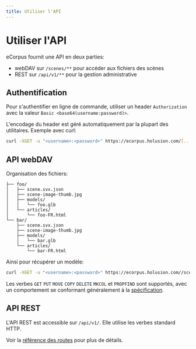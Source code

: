 ```yaml
---
title: Utiliser l'API
---
```


# Utiliser l'API

eCorpus fournit une API en deux parties:

 - webDAV sur `/scenes/**` pour accéder aux fichiers des scènes
 - REST sur `/api/v1/**` pour la gestion administrative

## Authentification

Pour s'authentifier en ligne de commande, utiliser un header `Authorization` avec la valeur `Basic <base64(username:password)>`.

L'encodage du header est géré automatiquement par la plupart des utilitaires. Exemple avec curl:

```bash
curl -XGET -u "<username>:<password>" https://ecorpus.holusion.com/[...]
```

## API webDAV

Organisation des fichiers:

```
├── foo/
│   ├── scene.svx.json
│   ├── scene-image-thumb.jpg
│   ├── models/
│   │   └── foo.glb
│   └── articles/
│       └── foo-FR.html
└── bar/
    ├── scene.svx.json
    ├── scene-image-thumb.jpg
    ├── models/
    │   └── bar.glb
    └── articles/
        └── bar-FR.html
```

Ainsi pour récupérer un modèle:

```bash
curl -XGET -u "<username>:<password>" https://ecorpus.holusion.com//scenes/foo/models/foo.glb
```

Les verbes `GET` `PUT` `MOVE` `COPY` `DELETE` `MKCOL` et `PROPFIND` sont supportés, avec un comportement se conformant généralement à la [spécification](http://www.webdav.org/specs/rfc4918.html).


## API REST

L'API REST est accessible sur `/api/v1/`. Elle utilise les verbes standard HTTP.

Voir la [référence des routes](/fr/doc/references/api) pour plus de détails.
